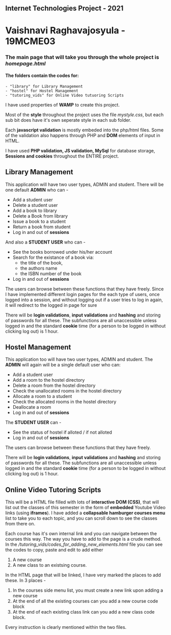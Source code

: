 ## Internet Technologies Project - 2021
# Vaishnavi Raghavajosyula - 19MCME03

### The main page that will take you through the whole project is **_homepage.html_**

#### The folders contain the codes for:
    - "library" for Library Management
    - "hostel" for Hostel Management 
    - "tutoring_vids" for Online Video tutuoring Scripts 

I have used properties of **WAMP** to create this project.

Most of the **style** throughout the project uses the file _mystyle.css_, but each sub bit does have it's own seperate style in each sub folder.

Each **javascript validation** is mostly embeded into the php/html files. Some of the validation also happens through PHP and **DOM** elements of input in HTML. 

I have used **PHP validation, JS validation, MySql** for database storage, **Sessions and cookies** throughout the ENTIRE project.




## Library Management
This application will have two user types, ADMIN and student. 
There will be one default **ADMIN** who can -
- Add a student user
- Delete a student user
- Add a book to library 
- Delete a Book from library
- Issue a book to a student
- Return a book from student 
- Log in and out of **sessions**

And also a **STUDENT USER** who can - 
-  See the books borrowed under his/her account
-  Search for the existance of a book via:
    - the title of the book,
    - the authors name
    - the ISBN number of the book
- Log in and out of **sessions**

The users can browse between these functions that they have freely. Since I have implemented different login pages for the each type of users, once logged into a session, and without logging out if a user tries to log in again, it will redirect to the logged in page for sure

There will be **login validations**, **input validations** and **hashing** and storing of passwords for all these. 
The subfunctions are all unaccessible unless logged in and the standard **cookie** time (for a person to be logged in without clicking log out) is 1 hour. 

## Hostel Management
This application too will have two user types, ADMIN and student.
The **ADMIN** will again will be a single default user who can:
- Add a student user
- Add a room to the hostel directory
- Delete a room from the hostel directory
- Check the unallocated rooms in the hostel directory
- Allocate a room to a student
- Check the allocated rooms in the hostel directory
- Deallocate a room 
- Log in and out of **sessions**

The **STUDENT USER** can - 
-  See the status of hostel if alloted / if not alloted
- Log in and out of **sessions**

The users can browse between these functions that they have freely.

There will be **login validations**, **input validations** and **hashing** and storing of passwords for all these. 
The subfunctions are all unaccessible unless logged in and the standard **cookie** time (for a person to be logged in without clicking log out) is 1 hour.


## Online Video Tutoring Scripts
This will be a HTML file filled with lots of **interactive DOM (CSS)**, that will list out the classes of this semester in the form of **embedded** Youtube Video links (using **iframes**). 
I have added a **collapsable hamburger courses menu** list to take you to each topic, and you can scroll down to see the classes from there on.

Each course has it's own internal link and you can navigate between the courses this way. The way you have to add to the page is a crude method. In the */tutoring_vids/codes_for_adding_new_elements.html* file you can see the codes to copy, paste and edit to add either
1. A new course 
2. A new class to an existsing course.

In the HTML page that will be linked, I have very marked the places to add these. In 3 places -
1. In the courses side menu list, you must create a new link upon adding a new course
2. At the end of all the existing courses can you add a new course code block
3. At the end of each existing class link can you add a new class code block.

Every instruction is clearly mentioned within the two files.


